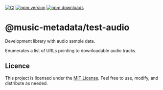 [![CI](https://github.com/Borewit/test-audio/actions/workflows/ci.yml/badge.svg)](https://github.com/Borewit/test-audio/actions/workflows/ci.yml)
[![npm version](https://badge.fury.io/js/@music-metadata%2Ftest-audio.svg)](https://www.npmjs.com/package/@music-metadata/test-audio)
[![npm downloads](http://img.shields.io/npm/dm/@music-metadata%2Ftest-audio.svg)](https://npmcharts.com/compare/@music-metadata%2Ftest-audio?start=600)

# @music-metadata/test-audio

Development library with audio sample data.

Enumerates a list of URLs pointing to downloadable audio tracks.  

## Licence

This project is licensed under the [MIT License](LICENSE.txt). Feel free to use, modify, and distribute as needed.
